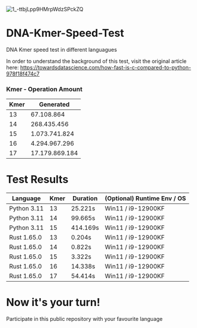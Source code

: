 ![1_-ttbjLpp9HMrpWdzSPckZQ](https://user-images.githubusercontent.com/28011628/204269417-e3068e15-e3f7-4cb1-9528-6df97f61ae25.png)



# DNA-Kmer-Speed-Test
DNA Kmer speed test in different languagues

In order to understand the background of this test, visit the original article here: https://towardsdatascience.com/how-fast-is-c-compared-to-python-978f18f474c7


### Kmer - Operation Amount

| Kmer | Generated |
|------|-----------|
| 13 | 67.108.864 |
| 14 | 268.435.456 |
| 15 | 1.073.741.824 |
| 16 | 4.294.967.296 |
| 17 | 17.179.869.184 |


# Test Results

| Language | Kmer | Duration | (Optional) Runtime Env / OS |
|----------|------|----------|-----------------------------|
| Python 3.11 | 13 | 25.221s | Win11 / i9-12900KF |
| Python 3.11 | 14 | 99.665s | Win11 / i9-12900KF |
| Python 3.11 | 15 | 414.169s | Win11 / i9-12900KF |
| Rust 1.65.0 | 13 | 0.204s | Win11 / i9-12900KF |
| Rust 1.65.0 | 14 | 0.822s | Win11 / i9-12900KF |
| Rust 1.65.0 | 15 | 3.322s | Win11 / i9-12900KF |
| Rust 1.65.0 | 16 | 14.338s | Win11 / i9-12900KF |
| Rust 1.65.0 | 17 | 54.414s | Win11 / i9-12900KF |


# Now it's your turn!

Participate in this public repository with your favourite language
